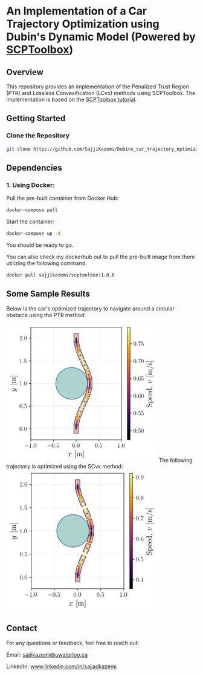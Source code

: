 # An Implementation of a Car Trajectory Optimization using Dubin's Dynamic Model (Powered by [SCPToolbox](https://github.com/UW-ACL/SCPToolbox.jl))

## Overview

This repository provides an implementation of the Penalized Trust Region (PTR) and Lossless Convexification (LCvx) methods using SCPToolbox. The implementation is based on the [SCPToolbox tutorial](https://github.com/UW-ACL/SCPToolbox_tutorial).

## Getting Started

### Clone the Repository

```bash
git clone https://github.com/SajjiKazemi/Dubins_car_trajectory_optimization.git
```

## Dependencies
### 1. Using Docker:
Pull the pre-built container from Docker Hub:

```bash
docker-compose pull
```
Start the container:

```bash
docker-compose up -d
```
You should be ready to go.

You can also check my dockerhub out to pull the pre-built image from there utilizing the following command:

```bash
docker pull sajjikazemi/scptoolbox:1.0.0
```

## Some Sample Results
Below is the car's optimized trajectory to navigate around a circular obstacle using the PTR method:

<img src="outputs/ptr-solution.png" alt="PTR Solution" width="400">
The following trajectory is optimized using the SCvx method:

<img src="outputs/SCvx-solution.png" alt="SCvx Solution" width="400">


## Contact
For any questions or feedback, feel free to reach out:

Email: sajjikazemi@uwaterloo.ca

LinkedIn: www.linkedin.com/in/sajjadkazemi
